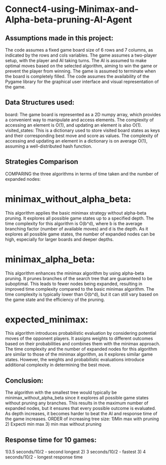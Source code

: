 # Connect4-using-Minimax-and-Alpha-beta-pruning-AI-Agent
## Assumptions made in this project:
The code assumes a fixed game board size of 6 rows and 7 columns, as indicated by the rows and cols variables.
The game assumes a two-player setup, with the player and AI taking turns.
The AI is assumed to make optimal moves based on the selected algorithm, aiming to win the game or prevent the player from winning.
The game is assumed to terminate when the board is completely filled.
The code assumes the availability of the Pygame library for the graphical user interface and visual representation of the game.

## Data Structures used:
board: The game board is represented as a 2D numpy array, which provides a convenient way to manipulate and access elements. The complexity of accessing an element is O(1), and updating an element is also O(1).
visited_states: This is a dictionary used to store visited board states as keys and their corresponding best move and score as values. The complexity of accessing and updating an element in a dictionary is on average O(1), assuming a well-distributed hash function.

## Strategies Comparison
COMPARING the three algorithms in terms of time taken and the number of expanded nodes:
# minimax_without_alpha_beta: 
This algorithm applies the basic minimax strategy without alpha-beta pruning. It explores all possible game states up to a specified depth. The time complexity for this algorithm is O(b^d), where b is the average branching factor (number of available moves) and d is the depth. As it explores all possible game states, the number of expanded nodes can be high, especially for larger boards and deeper depths.
# minimax_alpha_beta: 
This algorithm enhances the minimax algorithm by using alpha-beta pruning. It prunes branches of the search tree that are guaranteed to be suboptimal. This leads to fewer nodes being expanded, resulting in improved time complexity compared to the basic minimax algorithm. The time complexity is typically lower than O(b^d), but it can still vary based on the game state and the efficiency of the pruning.
# expected_minimax: 
This algorithm introduces probabilistic evaluation by considering potential moves of the opponent players. It assigns weights to different outcomes based on their probabilities and combines them with the minimax approach. The time complexity and the number of expanded nodes for this algorithm are similar to those of the minimax algorithm, as it explores similar game states. However, the weights and probabilistic evaluations introduce additional complexity in determining the best move.

## Conclusion:
The algorithm with the smallest tree would typically be minimax_without_alpha_beta since it explores all possible game states without pruning any branches. This results in the maximum number of expanded nodes, but it ensures that every possible outcome is evaluated.
As depth increases, it becomes harder to beat the AI and response time of the game increases.
ORDER of increasing tree size:
1)Min max with pruning
2) Expecti min max
3) min max without pruning

## Response time for 10 games:
1)3.5 seconds/10/2 - second longest
2) 3 seconds/10/2 - fastest
3) 4 seconds/10/2 - longest response time
